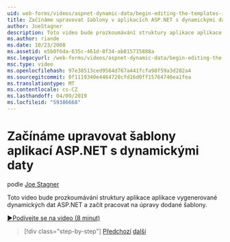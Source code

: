 ```yaml
---
uid: web-forms/videos/aspnet-dynamic-data/begin-editing-the-templates-in-aspnet-dynamic-data-applications
title: Začínáme upravovat šablony v aplikacích ASP.NET s dynamickými daty | Dokumentace Microsoftu
author: JoeStagner
description: Toto video bude prozkoumávání struktury aplikace aplikace vygenerované dynamických dat ASP.NET a začít pracovat na úpravy dodané šablony.
ms.author: riande
ms.date: 10/23/2008
ms.assetid: e5b0f6da-635c-461d-8f34-ab815715888a
msc.legacyurl: /web-forms/videos/aspnet-dynamic-data/begin-editing-the-templates-in-aspnet-dynamic-data-applications
msc.type: video
ms.openlocfilehash: 97e38513ced9584d767a441fcfa98f59a3d202a4
ms.sourcegitcommit: 0f1119340e4464720cfd16d0ff15764746ea1fea
ms.translationtype: MT
ms.contentlocale: cs-CZ
ms.lasthandoff: 04/09/2019
ms.locfileid: "59386668"
---
```

# <a name="begin-editing-the-templates-in-aspnet-dynamic-data-applications"></a>Začínáme upravovat šablony aplikací ASP.NET s dynamickými daty

podle [Joe Stagner](https://github.com/JoeStagner)

Toto video bude prozkoumávání struktury aplikace aplikace vygenerované dynamických dat ASP.NET a začít pracovat na úpravy dodané šablony.

[&#9654;Podívejte se na video (8 minut)](https://channel9.msdn.com/Blogs/ASP-NET-Site-Videos/begin-editing-the-templates-in-aspnet-dynamic-data-applications)

> [!div class="step-by-step"]
> [Předchozí](getting-started-with-dynamic-data.md)
> [další](begin-modifying-dynamic-data-applications-with-url-routing.md)
